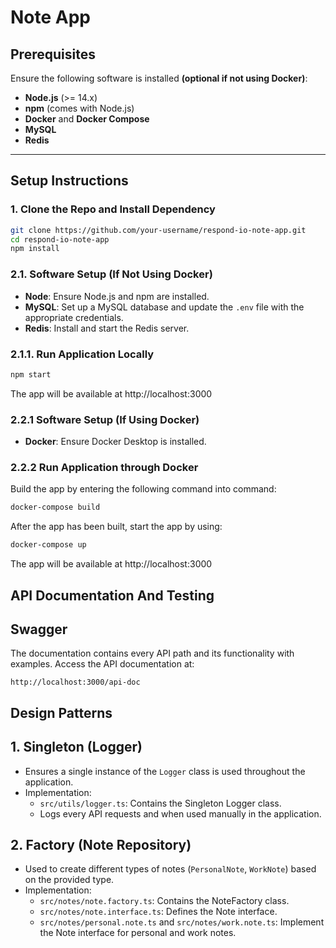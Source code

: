 # **Note App**

## **Prerequisites**

Ensure the following software is installed **(optional if not using Docker)**:

- **Node.js** (>= 14.x)
- **npm** (comes with Node.js)
- **Docker** and **Docker Compose**
- **MySQL**
- **Redis**

---

## **Setup Instructions**

### **1. Clone the Repo and Install Dependency**

```bash
git clone https://github.com/your-username/respond-io-note-app.git
cd respond-io-note-app
npm install
```

### **2.1. Software Setup (If Not Using Docker)**

- **Node**: Ensure Node.js and npm are installed.
- **MySQL**: Set up a MySQL database and update the `.env` file with the appropriate credentials.
- **Redis**: Install and start the Redis server.

### **2.1.1. Run Application Locally**

```bash
npm start
```

The app will be available at http://localhost:3000

### **2.2.1 Software Setup (If Using Docker)**

- **Docker**: Ensure Docker Desktop is installed.

### **2.2.2 Run Application through Docker**

Build the app by entering the following command into command:

```bash
docker-compose build
```

After the app has been built, start the app by using:

```bash
docker-compose up
```

The app will be available at http://localhost:3000

## **API Documentation And Testing**

## Swagger

The documentation contains every API path and its functionality with examples.
Access the API documentation at:

```
http://localhost:3000/api-doc
```

## **Design Patterns**

## 1. Singleton (Logger)

- Ensures a single instance of the `Logger` class is used throughout the application.
- Implementation:
  - `src/utils/logger.ts`: Contains the Singleton Logger class.
  - Logs every API requests and when used manually in the application.

## 2. Factory (Note Repository)

- Used to create different types of notes (`PersonalNote`, `WorkNote`) based on the provided type.
- Implementation:
  - `src/notes/note.factory.ts`: Contains the NoteFactory class.
  - `src/notes/note.interface.ts`: Defines the Note interface.
  - `src/notes/personal.note.ts` and `src/notes/work.note.ts`: Implement the Note interface for personal and work notes.
